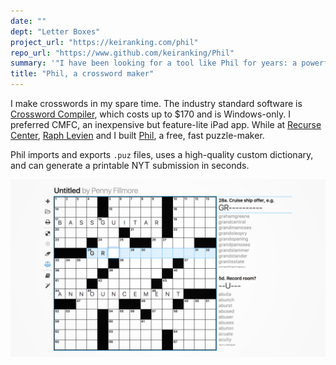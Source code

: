 ```yaml
---
date: ""
dept: "Letter Boxes"
project_url: "https://keiranking.com/phil"
repo_url: "https://www.github.com/keiranking/Phil"
summary: '"I have been looking for a tool like Phil for years: a powerful, versatile crossword program with a well-designed, easy-to-use interface." — Sam Ezersky, assistant crossword editor, NYT'
title: "Phil, a crossword maker"
---
```


I make crosswords in my spare time. The industry standard software is [Crossword Compiler], which costs up to $170 and is Windows-only. I preferred CMFC, an inexpensive but feature-lite iPad app. While at [Recurse Center], [Raph Levien] and I built [Phil], a free, fast puzzle-maker.

Phil imports and exports `.puz` files, uses a high-quality custom dictionary, and can generate a printable NYT submission in seconds.

![alt text](../../assets/images/phil1.png "Phil's user interface")

[Crossword Compiler]: http://crosswordcompiler.com/
[Phil]: https://keiranking.com/phil
[Raph Levien]: https://levien.com/
[Recurse Center]: https://recurse.com/
